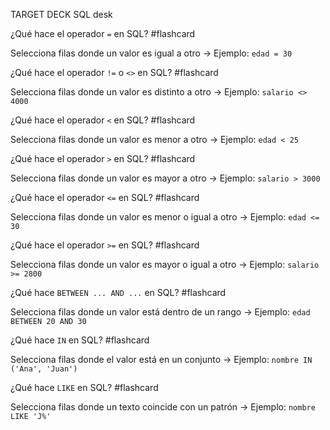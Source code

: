 TARGET DECK
SQL desk


¿Qué hace el operador `=` en SQL? #flashcard

Selecciona filas donde un valor es igual a otro → Ejemplo: `edad = 30`
<!--ID: 1749473758682-->



¿Qué hace el operador `!=` o `<>` en SQL? #flashcard

Selecciona filas donde un valor es distinto a otro → Ejemplo: `salario <> 4000`
<!--ID: 1749473758722-->



¿Qué hace el operador `<` en SQL? #flashcard

Selecciona filas donde un valor es menor a otro → Ejemplo: `edad < 25`
<!--ID: 1749473758764-->



¿Qué hace el operador `>` en SQL? #flashcard

Selecciona filas donde un valor es mayor a otro → Ejemplo: `salario > 3000`
<!--ID: 1749473758806-->



¿Qué hace el operador `<=` en SQL? #flashcard

Selecciona filas donde un valor es menor o igual a otro → Ejemplo: `edad <= 30`
<!--ID: 1749473758848-->



¿Qué hace el operador `>=` en SQL? #flashcard

Selecciona filas donde un valor es mayor o igual a otro → Ejemplo: `salario >= 2800`
<!--ID: 1749473758890-->



¿Qué hace `BETWEEN ... AND ...` en SQL? #flashcard

Selecciona filas donde un valor está dentro de un rango → Ejemplo: `edad BETWEEN 20 AND 30`
<!--ID: 1749473758932-->



¿Qué hace `IN` en SQL? #flashcard

Selecciona filas donde el valor está en un conjunto → Ejemplo: `nombre IN ('Ana', 'Juan')`
<!--ID: 1749473758990-->



¿Qué hace `LIKE` en SQL? #flashcard

Selecciona filas donde un texto coincide con un patrón → Ejemplo: `nombre LIKE 'J%'`
<!--ID: 1749473759040-->



